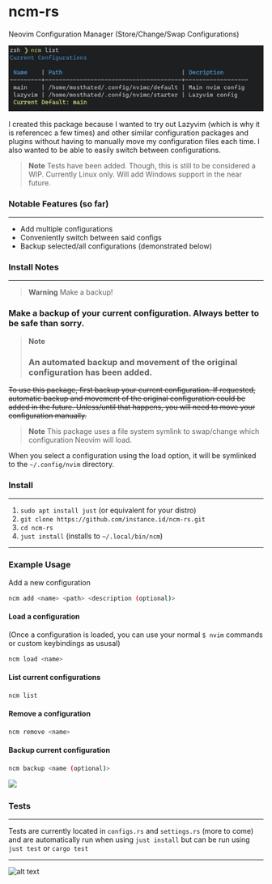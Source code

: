 # ncm-rs

Neovim Configuration Manager (Store/Change/Swap Configurations)

<img src="media/list_example.png">

I created this package because I wanted to try out Lazyvim (which is why it is referencec a few times) and other similar configuration packages and plugins without having to manually move my configuration files each time. I also wanted to be able to easily switch between configurations.

> **Note**
> Tests have been added. Though, this is still to be considered a WIP. Currently Linux only. Will add Windows support in the near future.

### Notable Features (so far)

---

- Add multiple configurations
- Conveniently switch between said configs
- Backup selected/all configurations (demonstrated below)


### Install Notes

---

> **Warning** 
> Make a backup!

### Make a backup of your current configuration. Always better to be safe than sorry.

> **Note**
> ### An automated backup and movement of the original configuration has been added.

~~To use this package, first backup your current configuration. If requested, automatic backup and movement of the original configuration could be added in the future. Unless/until that happens, you will need to move your configuration manually.~~

> **Note** 
> This package uses a file system symlink to swap/change which configuration Neovim will load.

When you select a configuration using the load option, it will be symlinked to the `~/.config/nvim` directory.


### Install
---
    
1. `sudo apt install just` (or equivalent for your distro)
2. `git clone https://github.com/instance.id/ncm-rs.git`
3. `cd ncm-rs`
4. `just install` (installs to `~/.local/bin/ncm`)

---
### Example Usage


Add a new configuration

```bash
ncm add <name> <path> <description (optional)>
```

#### Load a configuration
(Once a configuration is loaded, you can use your normal `$ nvim` commands or custom keybindings as ususal)

```bash
ncm load <name>
```

#### List current configurations

```bash
ncm list
```

#### Remove a configuration

```bash
ncm remove <name>
```

#### Backup current configuration

```bash
ncm backup <name (optional)> 
```

<img src="media/config_backup.gif" width="700px">


### Tests

---

Tests are currently located in `configs.rs` and `settings.rs` (more to come) and are automatically run when using `just install` but can be run using `just test` or `cargo test` 

---
![alt text](https://i.imgur.com/cg5ow2M.png "instance.id")

